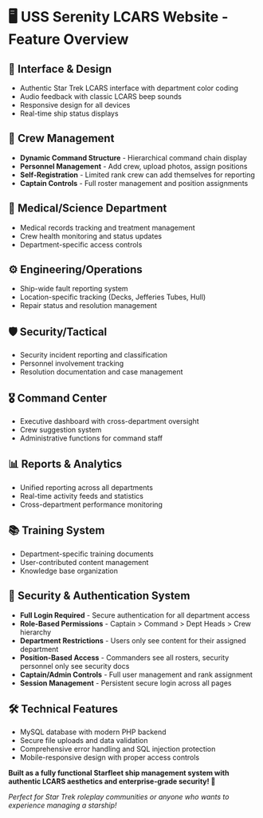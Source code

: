 # 🖥️ USS Serenity LCARS Website - Feature Overview

## 🎨 **Interface & Design**
- Authentic Star Trek LCARS interface with department color coding
- Audio feedback with classic LCARS beep sounds
- Responsive design for all devices
- Real-time ship status displays

## 👥 **Crew Management**
- **Dynamic Command Structure** - Hierarchical command chain display
- **Personnel Management** - Add crew, upload photos, assign positions
- **Self-Registration** - Limited rank crew can add themselves for reporting
- **Captain Controls** - Full roster management and position assignments

## 🏥 **Medical/Science Department**
- Medical records tracking and treatment management
- Crew health monitoring and status updates
- Department-specific access controls

## ⚙️ **Engineering/Operations**
- Ship-wide fault reporting system
- Location-specific tracking (Decks, Jefferies Tubes, Hull)
- Repair status and resolution management

## 🛡️ **Security/Tactical** 
- Security incident reporting and classification
- Personnel involvement tracking
- Resolution documentation and case management

## 🎖️ **Command Center**
- Executive dashboard with cross-department oversight
- Crew suggestion system
- Administrative functions for command staff

## 📊 **Reports & Analytics**
- Unified reporting across all departments
- Real-time activity feeds and statistics
- Cross-department performance monitoring

## 📚 **Training System**
- Department-specific training documents
- User-contributed content management
- Knowledge base organization

## 🔐 **Security & Authentication System**
- **Full Login Required** - Secure authentication for all department access
- **Role-Based Permissions** - Captain > Command > Dept Heads > Crew hierarchy
- **Department Restrictions** - Users only see content for their assigned department
- **Position-Based Access** - Commanders see all rosters, security personnel only see security docs
- **Captain/Admin Controls** - Full user management and rank assignment
- **Session Management** - Persistent secure login across all pages

## 🛠️ **Technical Features**
- MySQL database with modern PHP backend
- Secure file uploads and data validation
- Comprehensive error handling and SQL injection protection
- Mobile-responsive design with proper access controls

**Built as a fully functional Starfleet ship management system with authentic LCARS aesthetics and enterprise-grade security! 🖖**

*Perfect for Star Trek roleplay communities or anyone who wants to experience managing a starship!*

